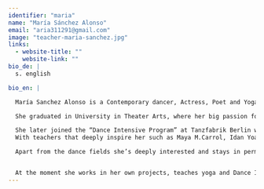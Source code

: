 ```yaml
---
identifier: "maria"
name: "María Sánchez Alonso"
email: "aria311291@gmail.com"
image: "teacher-maria-sanchez.jpg"
links:
  - website-title: ""
    website-link: ""
bio_de: |
  s. english

bio_en: |

  María Sanchez Alonso is a Contemporary dancer, Actress, Poet and Yoga Teacher. As a kid, she followed artistic Gymnastics passionately for ten years competing on high level; concerned about her health at a young age, her parents proposed a more balanced practice and so reluctantly she became an athlete competing in Velocity, Pole and Long Jump.

  She graduated in University in Theater Arts, where her big passion for movement and art guided her to Dance and to joining the professional Physical Theater and Dance company “Rabos de Lagartija” directed by Ana Fernández. With her she train and learn Action Theatre, Physical Theatre, Yoga, Improvisation and Positive Feedback. Apart from learning the principles and practiced of Taoism and the I Ching applied to movement and dance. The company performed all over Spain and was awarded with the prize “Best Theatrical Piece” of the TEA Festival in Toledo,  with the piece “Zigurat”.

  She later joined the “Dance Intensive Program” at Tanzfabrik Berlin where she trained in Contemporary dance, GAGA, Flying Low, Release, Ballet, Improvisation, Movement Research and Instant Composition.
  With teachers that deeply inspire her such as Maya M.Carrol, Idan Yoav, Chandana M. Horrmann, Shai Faran among others. María keeps training continously in all these fields and disciplines, adding also Flamenco and Butoh Dance (Atsutshi Takenouchi).

  Apart from the dance fields she’s deeply interested and stays in permanent contact with Jungian Psychology, Taoism, I Ching, Dream interpretation, Tarot and Psychomagic (Alejandro Jodorowsky), Poetry and Creative Writing (Natalie Goldberg-Sofía Fernández).


  At the moment she works in her own projects, teaches yoga and Dance Improvisation; she leads a creative writing group, and teaches the series of Workshops “The Poetry of the Body - Dance/ActionTheatre/Improvisation”.
---
```

